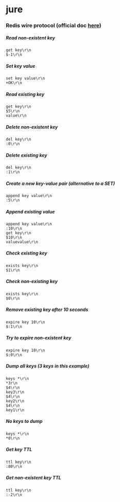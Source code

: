 # jure

### Redis wire protocol (official doc [here](https://redis.io/command)) 
##### Read non-existent key
``` 
get key\r\n
$-1\r\n
```
##### Set key value 
```
set key value\r\n
+OK\r\n
```
##### Read existing key 
```
get key\r\n
$5\r\n
value\r\n
```
##### Delete non-existent key 
```
del key\r\n
:0\r\n
```
##### Delete existing key 
```
del key\r\n
:1\r\n
```
##### Create a new key-value pair (alternative to a SET) 
```
append key value\r\n
:5\r\n
```
##### Append existing value 
```
append key value\r\n
:10\r\n
get key\r\n
$10\r\n
valuevalue\r\n
```
##### Check existing key 
```
exists key\r\n
$1\r\n
```
##### Check non-existing key 
``` 
exists key\r\n
$0\r\n
```
##### Remove existing key after 10 seconds 
```
expire key 10\r\n
$:1\r\n
```
##### Try to expire non-existent key 
```
expire key 10\r\n
$:0\r\n
```
##### Dump all keys (3 keys in this example) 
```
keys *\r\n
*3r\n
$4\r\n
key3\r\n
$4\r\n
key2\r\n
$4\r\n
key1\r\n
```
##### No keys to dump 
```
keys *\r\n
*0\r\n
```
##### Get key TTL 
``` 
ttl key\r\n
:80\r\n
```
##### Get non-existent key TTL
```
ttl key\r\n
:-2\r\n
```





